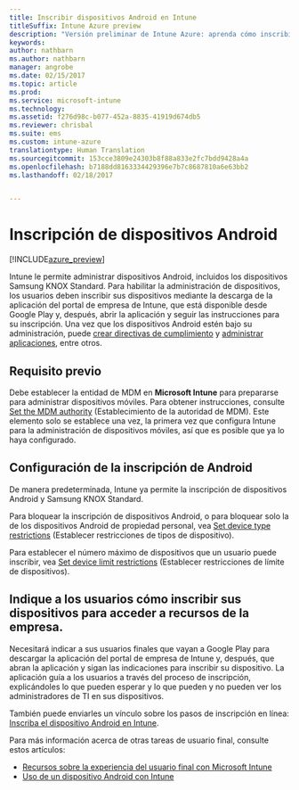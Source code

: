 ```yaml
---
title: Inscribir dispositivos Android en Intune
titleSuffix: Intune Azure preview
description: "Versión preliminar de Intune Azure: aprenda cómo inscribir dispositivos Android en la versión preliminar de Intune Azure."
keywords: 
author: nathbarn
ms.author: nathbarn
manager: angrobe
ms.date: 02/15/2017
ms.topic: article
ms.prod: 
ms.service: microsoft-intune
ms.technology: 
ms.assetid: f276d98c-b077-452a-8835-41919d674db5
ms.reviewer: chrisbal
ms.suite: ems
ms.custom: intune-azure
translationtype: Human Translation
ms.sourcegitcommit: 153cce3809e24303b8f88a833e2fc7bdd9428a4a
ms.openlocfilehash: b7188dd8163334429396e7b7c8687810a6e63bb2
ms.lasthandoff: 02/18/2017


---
```


# <a name="enroll-android-devices"></a>Inscripción de dispositivos Android

[!INCLUDE[azure_preview](../includes/azure_preview.md)]

Intune le permite administrar dispositivos Android, incluidos los dispositivos Samsung KNOX Standard. Para habilitar la administración de dispositivos, los usuarios deben inscribir sus dispositivos mediante la descarga de la aplicación del portal de empresa de Intune, que está disponible desde Google Play y, después, abrir la aplicación y seguir las instrucciones para su inscripción. Una vez que los dispositivos Android estén bajo su administración, puede [crear directivas de cumplimiento](https://docs.microsoft.com/intune-azure/set-device-compliance/create-a-compliance-policy-for-android) y [administrar aplicaciones](https://docs.microsoft.com/intune-azure/manage-apps/what-is-app-management), entre otros.

## <a name="prerequisite"></a>Requisito previo

Debe establecer la entidad de MDM en **Microsoft Intune** para prepararse para administrar dispositivos móviles. Para obtener instrucciones, consulte [Set the MDM authority](set-mdm-authority.md) (Establecimiento de la autoridad de MDM). Este elemento solo se establece una vez, la primera vez que configura Intune para la administración de dispositivos móviles, así que es posible que ya lo haya configurado. 

## <a name="set-up-android-enrollment"></a>Configuración de la inscripción de Android

De manera predeterminada, Intune ya permite la inscripción de dispositivos Android y Samsung KNOX Standard. 

Para bloquear la inscripción de dispositivos Android, o para bloquear solo la de los dispositivos Android de propiedad personal, vea [Set device type restrictions](https://docs.microsoft.com/intune-azure/enroll-devices/set-enrollment-restrictions#set-device-type-restrictions) (Establecer restricciones de tipos de dispositivo). 

Para establecer el número máximo de dispositivos que un usuario puede inscribir, vea [Set device limit restrictions](https://docs.microsoft.com/intune-azure/enroll-devices/set-enrollment-restrictions#set-device-limit-restrictions) (Establecer restricciones de límite de dispositivos).

## <a name="tell-your-users-how-to-enroll-their-devices-to-access-company-resources"></a>Indique a los usuarios cómo inscribir sus dispositivos para acceder a recursos de la empresa.

Necesitará indicar a sus usuarios finales que vayan a Google Play para descargar la aplicación del portal de empresa de Intune y, después, que abran la aplicación y sigan las indicaciones para inscribir su dispositivo. La aplicación guía a los usuarios a través del proceso de inscripción, explicándoles lo que pueden esperar y lo que pueden y no pueden ver los administradores de TI en sus dispositivos.

También puede enviarles un vínculo sobre los pasos de inscripción en línea: [Inscriba el dispositivo Android en Intune](https://docs.microsoft.com/intune/enduser/enroll-your-device-in-intune-android). 

Para más información acerca de otras tareas de usuario final, consulte estos artículos:

- [Recursos sobre la experiencia del usuario final con Microsoft Intune](https://docs.microsoft.com/intune/deploy-use/what-to-tell-your-end-users-about-using-microsoft-intune)
- [Uso de un dispositivo Android con Intune](https://docs.microsoft.com/intune/enduser/using-your-android-device-with-intune)
